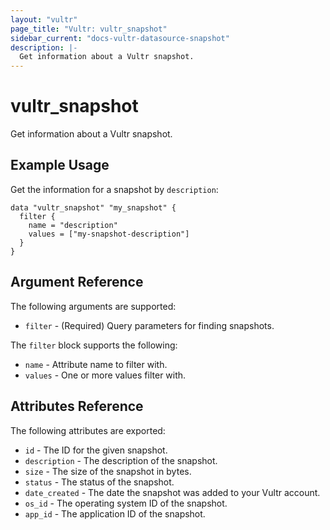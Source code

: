 ```yaml
---
layout: "vultr"
page_title: "Vultr: vultr_snapshot"
sidebar_current: "docs-vultr-datasource-snapshot"
description: |-
  Get information about a Vultr snapshot.
---
```


# vultr_snapshot

Get information about a Vultr snapshot.

## Example Usage

Get the information for a snapshot by `description`:

```hcl
data "vultr_snapshot" "my_snapshot" {
  filter {
    name = "description"
    values = ["my-snapshot-description"]
  }
}
```

## Argument Reference

The following arguments are supported:

* `filter` - (Required) Query parameters for finding snapshots.

The `filter` block supports the following:

* `name` - Attribute name to filter with.
* `values` - One or more values filter with.

## Attributes Reference

The following attributes are exported:

* `id` - The ID for the given snapshot.
* `description` - The description of the snapshot.
* `size` - The size of the snapshot in bytes.
* `status` - The status of the snapshot.
* `date_created` - The date the snapshot was added to your Vultr account.
* `os_id` - The operating system ID of the snapshot.
* `app_id` - The application ID of the snapshot.